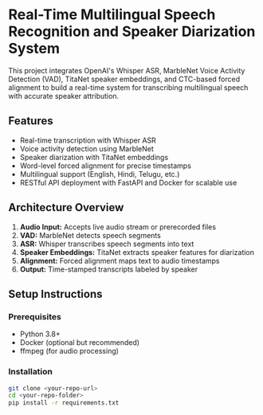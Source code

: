 # Real-Time Multilingual Speech Recognition and Speaker Diarization System

This project integrates OpenAI's Whisper ASR, MarbleNet Voice Activity Detection (VAD), TitaNet speaker embeddings, and CTC-based forced alignment to build a real-time system for transcribing multilingual speech with accurate speaker attribution.

## Features
- Real-time transcription with Whisper ASR
- Voice activity detection using MarbleNet
- Speaker diarization with TitaNet embeddings
- Word-level forced alignment for precise timestamps
- Multilingual support (English, Hindi, Telugu, etc.)
- RESTful API deployment with FastAPI and Docker for scalable use

## Architecture Overview
1. **Audio Input:** Accepts live audio stream or prerecorded files
2. **VAD:** MarbleNet detects speech segments
3. **ASR:** Whisper transcribes speech segments into text
4. **Speaker Embeddings:** TitaNet extracts speaker features for diarization
5. **Alignment:** Forced alignment maps text to audio timestamps
6. **Output:** Time-stamped transcripts labeled by speaker

## Setup Instructions

### Prerequisites
- Python 3.8+
- Docker (optional but recommended)
- ffmpeg (for audio processing)

### Installation
```bash
git clone <your-repo-url>
cd <your-repo-folder>
pip install -r requirements.txt
